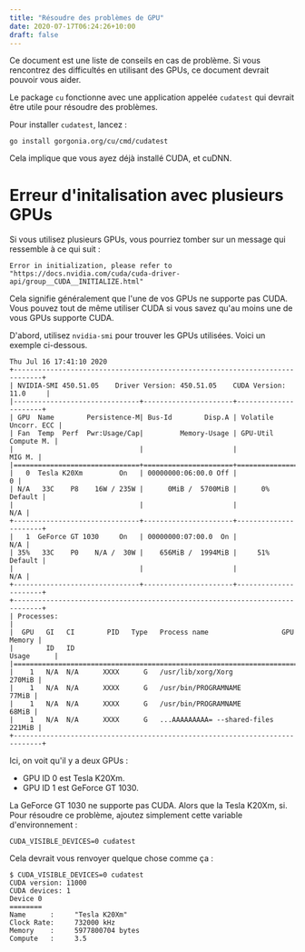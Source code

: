 ```yaml
---
title: "Résoudre des problèmes de GPU"
date: 2020-07-17T06:24:26+10:00
draft: false
---
```


Ce document est une liste de conseils en cas de problème. Si vous rencontrez des difficultés en utilisant des GPUs, ce document devrait pouvoir vous aider.

Le package `cu` fonctionne avec une application appelée `cudatest` qui devrait être utile pour résoudre des problèmes.

Pour installer `cudatest`, lancez :

```shell
go install gorgonia.org/cu/cmd/cudatest
```

Cela implique que vous ayez déjà installé CUDA, et cuDNN.

# Erreur d'initalisation avec plusieurs GPUs #

Si vous utilisez plusieurs GPUs, vous pourriez tomber sur un message qui ressemble à ce qui suit :

```shell
Error in initialization, please refer to "https://docs.nvidia.com/cuda/cuda-driver-api/group__CUDA__INITIALIZE.html"
```

Cela signifie généralement que l'une de vos GPUs ne supporte pas CUDA. Vous pouvez tout de même utiliser CUDA si vous savez qu'au moins une de vous GPUs supporte CUDA.

D'abord, utilisez `nvidia-smi` pour trouver les GPUs utilisées. Voici un exemple ci-dessous.

```shell
Thu Jul 16 17:41:10 2020
+-----------------------------------------------------------------------------+
| NVIDIA-SMI 450.51.05    Driver Version: 450.51.05    CUDA Version: 11.0     |
|-------------------------------+----------------------+----------------------+
| GPU  Name        Persistence-M| Bus-Id        Disp.A | Volatile Uncorr. ECC |
| Fan  Temp  Perf  Pwr:Usage/Cap|         Memory-Usage | GPU-Util  Compute M. |
|                               |                      |               MIG M. |
|===============================+======================+======================|
|   0  Tesla K20Xm         On   | 00000000:06:00.0 Off |                    0 |
| N/A   33C    P8    16W / 235W |      0MiB /  5700MiB |      0%      Default |
|                               |                      |                  N/A |
+-------------------------------+----------------------+----------------------+
|   1  GeForce GT 1030     On   | 00000000:07:00.0  On |                  N/A |
| 35%   33C    P0    N/A /  30W |    656MiB /  1994MiB |     51%      Default |
|                               |                      |                  N/A |
+-------------------------------+----------------------+----------------------+
+-----------------------------------------------------------------------------+
| Processes:                                                                  |
|  GPU   GI   CI        PID   Type   Process name                  GPU Memory |
|        ID   ID                                                   Usage      |
|=============================================================================|
|    1   N/A  N/A      XXXX      G   /usr/lib/xorg/Xorg                270MiB |
|    1   N/A  N/A      XXXX      G   /usr/bin/PROGRAMNAME               77MiB |
|    1   N/A  N/A      XXXX      G   /usr/bin/PROGRAMNAME               68MiB |
|    1   N/A  N/A      XXXX      G   ...AAAAAAAAA= --shared-files      221MiB |
+-----------------------------------------------------------------------------+
```

Ici, on voit qu'il y a deux GPUs :

* GPU ID 0 est Tesla K20Xm.
* GPU ID 1 est GeForce GT 1030.

La GeForce GT 1030 ne supporte pas CUDA. Alors que la Tesla K20Xm, si. Pour résoudre ce problème, ajoutez simplement cette variable d'environnement :

```shell
CUDA_VISIBLE_DEVICES=0 cudatest
```

Cela devrait vous renvoyer quelque chose comme ça :

```shell
$ CUDA_VISIBLE_DEVICES=0 cudatest
CUDA version: 11000
CUDA devices: 1
Device 0
========
Name      :     "Tesla K20Xm"
Clock Rate:     732000 kHz
Memory    :     5977800704 bytes
Compute   :     3.5
```
